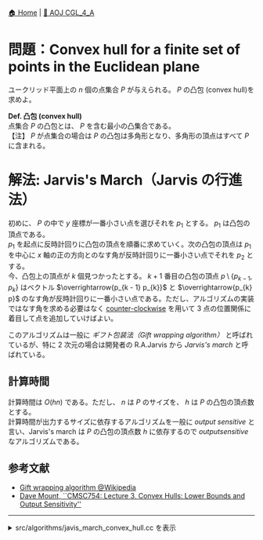 [🏠 Home](../index.md)  |  [🔗 AOJ CGL_4_A](https://judge.u-aizu.ac.jp/onlinejudge/description.jsp?id=CGL_4_A&lang=en)  

# 問題：Convex hull for a finite set of points in the Euclidean plane
ユークリッド平面上の $n$ 個の点集合 $P$ が与えられる。 $P$ の凸包 (convex hull)を求めよ。

**Def. 凸包 (convex hull)**  
    点集合 $P$ の凸包とは、 $P$ を含む最小の凸集合である。  
    【注】 $P$ が点集合の場合は $P$ の凸包は多角形となり、多角形の頂点はすべて $P$ に含まれる。

# 解法: Jarvis's March（Jarvis の行進法）
初めに、 $P$ の中で $y$ 座標が一番小さい点を選びそれを $p_1$ とする。 $p_1$ は凸包の頂点である。  
$p_1$ を起点に反時計回りに凸包の頂点を順番に求めていく。次の凸包の頂点は $p_1$ を中心に $x$ 軸の正の方向とのなす角が反時計回りに一番小さい点でそれを $p_2$ とする。  
今、凸包上の頂点が $k$ 個見つかったとする。 $k + 1$ 番目の凸包の頂点 $p \setminus \{ p_{k - 1}, p_k \}$ はベクトル $\overrightarrow{p_{k - 1} p_{k}}$ と $\overrightarrow{p_{k} p}$ のなす角が反時計回りに一番小さい点である。ただし、アルゴリズムの実装ではなす角を求める必要はなく [counter-clockwise](../aoj/CGL_1_C.md) を用いて 3 点の位置関係に着目して点を追加していけばよい。

このアルゴリズムは一般に *ギフト包装法（Gift wrapping algorithm）* と呼ばれているが、特に 2 次元の場合は開発者の R.A.Jarvis から *Jarvis's march* と呼ばれている。

## 計算時間
計算時間は $O(h n)$ である。ただし、 $n$ は $P$ のサイズを、 $h$ は $P$ の凸包の頂点数とする。  
計算時間が出力するサイズに依存するアルゴリズムを一般に *output sensitive* と言い、Jarvis's march は $P$ の凸包の頂点数 $h$ に依存するので $output sensitive$ なアルゴリズムである。

## 参考文献
- [Gift wrapping algorithm @Wikipedia](https://en.wikipedia.org/wiki/Gift_wrapping_algorithm) 
- [Dave Mount, ``CMSC754: Lecture 3, Convex Hulls: Lower Bounds and Output Sensitivity''](https://www.cs.umd.edu/class/spring2020/cmsc754/Lects/lect03-hulls-bounds.pdf)
---------------------------------------------------------------------------------------------

<details>
<summary>src/algorithms/javis_march_convex_hull.cc を表示</summary>

```cpp
#include <iostream>
#include <iomanip>
#include <cmath>
#include <cassert>
#include <vector>

using Real = double;

constexpr Real EPS = 1e-8;
const Real PI = acos(static_cast<Real>(-1.0)); // GCC 4.6.1 以上で acos() は constexpr の場合がある

inline int sign(Real a) { return (a < -EPS) ? -1 : (a > EPS) ? +1 : 0; }
inline bool eq(Real a, Real b)  { return sign(a - b) == 0; }  // a = b
inline bool neq(Real a, Real b) { return !eq(a, b); }         // a != b
inline bool lt(Real a, Real b)  { return sign(a - b) == -1; } // a < b
inline bool leq(Real a, Real b) { return sign(a - b) <= 0; }  // a <= b
inline bool gt(Real a, Real b)  { return sign(a - b) == 1; }  // a > b
inline bool geq(Real a, Real b) { return sign(a - b) >= 0; }  // a >= b

// change between degree and radian
inline Real to_radian(const Real degree) { return degree * PI / 180.0; }
inline Real to_degree(const Real radian) { return radian * 180.0 / PI; }

/**
 * Point in two dimensional
 */
struct Point2 {
    Real x{0.0}, y{0.0};

    explicit Point2() {}
    Point2(Real x, Real y) : x(x), y(y) {}

    // Arithmetic operator between Point2s
    Point2 operator+(const Point2 &rhs) const { return Point2(x + rhs.x, y + rhs.y); }
    Point2 operator-(const Point2 &rhs) const { return Point2(x - rhs.x, y - rhs.y); }
    Point2 operator*(const Point2 &rhs) const { // cross product between Point2s
        return Point2(x * rhs.x - y * rhs.y, x * rhs.y + y * rhs.x);
    }

    // Unary operator and compound assignment operator
    Point2 operator-() const { return {-x, -y}; }
    Point2& operator+=(const Point2 &rhs) { return *this = *this + rhs; }
    Point2& operator-=(const Point2 &rhs) { return *this = *this - rhs; }

    // Arithmetic operator between Point2 and Real
    Point2 operator*(Real rhs) const { return Point2(x * rhs, y * rhs); }
    Point2 operator/(Real rhs) const { return Point2(x / rhs, y / rhs); }

    // Comparison operation
    bool operator==(const Point2 &rhs) const { return eq(x, rhs.x) && eq(y, rhs.y); }
    bool operator!=(const Point2 &rhs) const { return neq(x, rhs.x) || neq(y, rhs.y); }
    bool operator<(const Point2 &rhs) const { return lt(x, rhs.x) || (eq(x, rhs.x) && lt(y, rhs.y)); }
    bool operator>(const Point2 &rhs) const { return gt(x, rhs.x) || (eq(x, rhs.x) && gt(y, rhs.y)); }

    // Other operator
    Real abs(void) const { return std::hypot(x, y); } // ユークリッド距離を返す
    // ユークリッド距離の二乗を返す
    Real abs2(void) const { return x * x + y * y; }
    // 単位はラジアンで範囲 [-PI, PI] で x 軸の正の方向となす角度を返す
    // atan2(y, x) は y / x の逆正接を返す（arctan(y / x)）
    // atan(z) と異なりどの象限に属しているか分かるので正しい符号を返す
    Real arg(void) const { return atan2(y, x); }
    Real dot(const Point2 &rhs) const { return x * rhs.x + y * rhs.y; }
    // 原点を中心に反時計回りに90度回転する
    Point2 rotate90(void) { return *this = Point2(-y, x); }
    // 原点を中心に反時計回りに angle [rad] だけ回転する
    void rotate(Real angle) {
            *this = Point2(cos(angle) * x - sin(angle) * y, sin(angle) * x + cos(angle) * y);
    }
};

Point2 operator*(Real a, Point2 p) { return p * a; }

// Output and input of a Point2
std::ostream& operator<<(std::ostream &os, const Point2 &p) { return os << p.x << ' ' << p.y; }
std::istream& operator>>(std::istream &is, Point2 &p) { return is >> p.x >> p.y; }

// ベクトル p1 と p2 の内積： dot(p1, p2) = |a| |b| cos(theta)
inline Real dot(const Point2 &p1, const Point2 &p2) { return p1.x * p2.x + p1.y * p2.y; }

// ベクトル p1 と p2 の外積の絶対値 |p1 x p2| ： |p1 x p2| = |p1| |p2| sin(theta)
// 原点, p1, p2 を頂点とする符号付き三角形の面積（ p1 から p2 へ反時計回りで符号が正）
inline Real abs_cross(const Point2 &p1, const Point2 &p2) { return p1.x * p2.y - p1.y * p2.x; }

// Counter-Clockwise predicate (a, b, c)
enum class CCW : int {
    COUNTER_CLOCKWISE = 1,     // counter clockwise
    CLOCKWISE         = -1,    // clockwise
    ONLINE_FRONT      = 2,     // a--b--c on line or (a == b and b != c)
    ONLINE_BACK       = -2,    // c--a--b on line
    ON_SEGMENT        = 0,     // a--c--b on line or (a != b and b == c) or (a == b == c)
    OTHER             = -3,
};

CCW ccw(const Point2 &a, Point2 b, Point2 c) {
    b -= a;  c -= a;
    if (sign(abs_cross(b, c)) == 1) return CCW::COUNTER_CLOCKWISE;
    if (sign(abs_cross(b, c)) == -1) return CCW::CLOCKWISE;
    if (sign(dot(b, c)) == -1)       return CCW::ONLINE_BACK;
    if (sign(b.abs2() - c.abs2()) == -1)   return CCW::ONLINE_FRONT;
    return CCW::ON_SEGMENT;
}


/**
 * Polygon: The order of the points in the polygon is counter-clockwise.
 */
class Polygon {
public:
    explicit Polygon() {}
    explicit Polygon(int size) : points(size){}
    explicit Polygon(std::initializer_list<Point2> p) : points(p.begin(), p.end()) {}
    // explicit Polygon(std::vector<Point2> p) : points(std::move(p)) {}
    explicit Polygon(std::vector<Point2> &&p) : points(p) {}

     std::vector<Point2> points;
};


// --------------------8<------- start of main part of library -------8<--------------------

// Jarvis's March: O(n h) (n = #ps, h = #Polygon)
Polygon convex_hull(std::vector<Point2> ps) {
    if (ps.size() < 3) return Polygon(std::move(ps));

    const int n = ps.size();
    // find the smallest y-coordinate and set on ps[0]
    for (int i = 1; i < n; ++i) {
        if (ps[i].y < ps.front().y || ((ps[i].y == ps.front().y) && (ps[i].x < ps.front().x))) {
            std::swap(ps.front(), ps[i]);
        }
    }

    int next = 1;
    for ( ; next < n; ++next) {
        for (int i = next + 1; i < n; ++i) {
            const auto check = ccw(ps[next - 1], ps[next], ps[i]);
            if (CCW::CLOCKWISE == check || CCW::ON_SEGMENT == check) {
                std::swap(ps[next], ps[i]);
            }
        }
        if (CCW::CLOCKWISE == ccw(ps[next - 1], ps[next], ps.front())) {
            --next;
            break;
        }
    }

    if (next + 1 < n) ps.resize(next + 1);

    return Polygon(std::move(ps));
}

// --------------------8<------- end of main part of library   -------8<--------------------

int main() {
    std::cin.tie(0); std::ios::sync_with_stdio(false);

    // [AOJ: CGL_4_A](https://judge.u-aizu.ac.jp/onlinejudge/description.jsp?id=CGL_4_A&lang=ja)
    int n;
    std::cin >> n;

    std::vector<Point2> ps(n);
    for (int i = 0; i < n; ++i) {
        std::cin >> ps[i];
    }

    Polygon cv = convex_hull(ps);
    std::cout << cv.points.size() << '\n';
    for (const auto &p: cv.points) {
        std::cout << p << '\n';
    }

    return 0;
}
```

</details>
